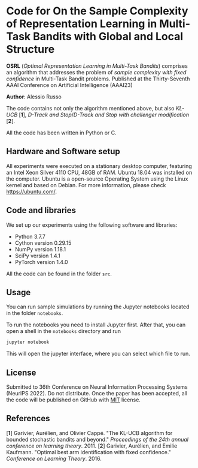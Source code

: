 
# Code for On the Sample Complexity of Representation Learning in Multi-Task Bandits with Global and Local Structure

**OSRL** (_Optimal Representation Learning in Multi-Task Bandits_) comprises an  algorithm that addresses the problem of _sample complexity with fixed confidence_ in Multi-Task Bandit problems. Published at the Thirty-Seventh AAAI Conference on Artificial Intelligence (AAAI23)

**Author**: Alessio Russo


The code contains not only the algorithm mentioned above, but also _KL-UCB_  [**1**], _D-Track and Stop_/_D-Track and Stop with challenger modification_ [**2**].

All the code has been written in Python or C.

## Hardware and Software setup

All experiments were executed on a stationary desktop computer,  featuring an Intel Xeon Silver 4110 CPU, 48GB of RAM. Ubuntu 18.04 was installed on the computer. Ubuntu is a open-source Operating System using the Linux kernel and based on Debian. For more  information, please check https://ubuntu.com/.

## Code and libraries

We set up our experiments using the following software and libraries:

* Python 3.7.7
* Cython version 0.29.15
* NumPy version 1.18.1
* SciPy version 1.4.1
* PyTorch version 1.4.0

All the code can be found in the folder `src`.

## Usage

You can run sample simulations by running the Jupyter notebooks located in the folder `notebooks`.

To run the notebooks you need to install Jupyter first. After that, you can open a shell in the `notebooks` directory and run

```bash
jupyter notebook
```

This will open the jupyter interface, where you can select which file to run.

## License

Submitted to 36th Conference on Neural Information Processing Systems (NeurIPS 2022). Do not distribute.
Once the paper has been accepted, all the code will be published on GitHub with [MIT](https://choosealicense.com/licenses/mit/) license.

## References
[**1**] Garivier, Aurélien, and Olivier Cappé. "The KL-UCB algorithm for bounded stochastic bandits and beyond." _Proceedings of the 24th annual conference on learning theory_. 2011.
[**2**] Garivier, Aurélien, and Emilie Kaufmann. "Optimal best arm identification with fixed confidence." _Conference on Learning Theory_. 2016.

